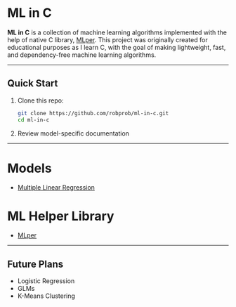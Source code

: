 # ML in C
**ML in C** is a collection of machine learning algorithms implemented with the help of native C library, [MLper](https://github.com/robprob/mlper/tree/main). This project was originally created for educational purposes as I learn C, with the goal of making lightweight, fast, and dependency-free machine learning algorithms.

---
## Quick Start
1. Clone this repo:
   ```bash
   git clone https://github.com/robprob/ml-in-c.git
   cd ml-in-c
   ```
2. Review model-specific documentation

---
# Models
- [Multiple Linear Regression](https://github.com/robprob/ml-in-c/tree/main/linear-regression)
# ML Helper Library
- [MLper](https://github.com/robprob/ml-in-c/tree/main/mlper)

---
## Future Plans
- Logistic Regression
- GLMs
- K-Means Clustering
